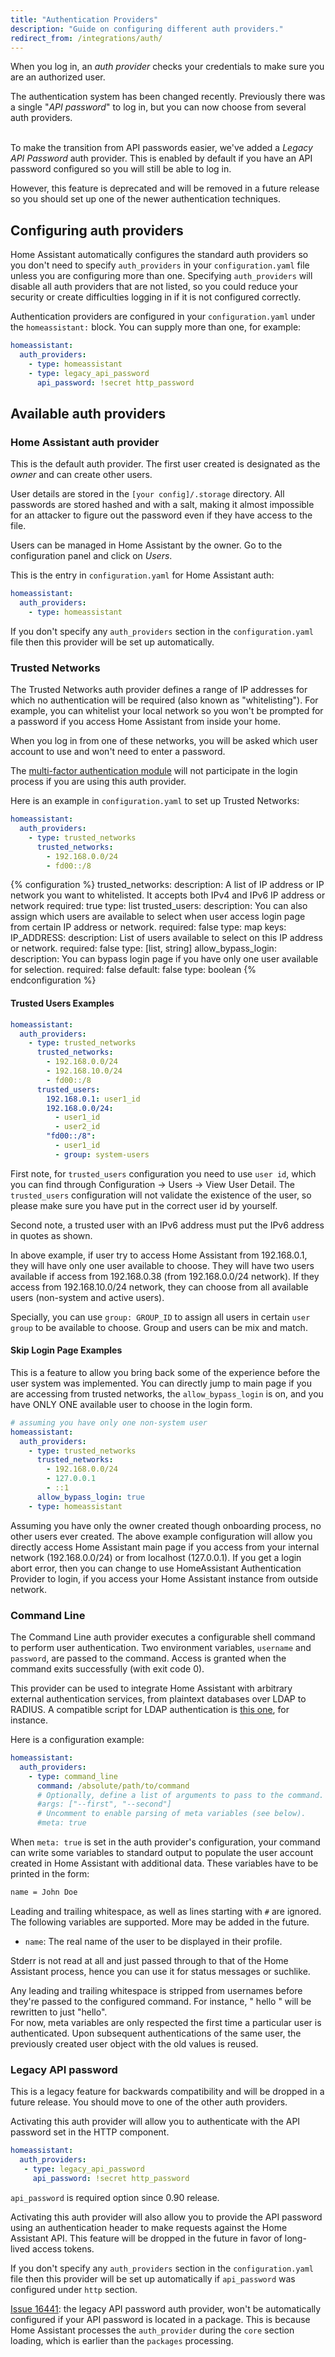 ```yaml
---
title: "Authentication Providers"
description: "Guide on configuring different auth providers."
redirect_from: /integrations/auth/
---
```


When you log in, an _auth provider_ checks your credentials to make sure you are an authorized user.

<div class='note'>

The authentication system has been changed recently. Previously there was a single "_API password_" to log in, but you can now choose from several auth providers.<br/> <br/>

To make the transition from API passwords easier, we've added a _Legacy API Password_ auth provider. This is enabled by default if you have an API password configured so you will still be able to log in.

However, this feature is deprecated and will be removed in a future release so you should set up one of the newer authentication techniques.

</div>

## Configuring auth providers

<div class='note warning'>

Home Assistant automatically configures the standard auth providers so you don't need to specify `auth_providers` in your `configuration.yaml` file unless you are configuring more than one. Specifying `auth_providers` will disable all auth providers that are not listed, so you could reduce your security or create difficulties logging in if it is not configured correctly.

</div>

Authentication providers are configured in your `configuration.yaml` under the `homeassistant:` block. You can supply more than one, for example:

```yaml
homeassistant:
  auth_providers:
    - type: homeassistant
    - type: legacy_api_password
      api_password: !secret http_password
```

## Available auth providers

### Home Assistant auth provider

This is the default auth provider. The first user created is designated as the _owner_ and can create other users.

User details are stored in the `[your config]/.storage`  directory. All passwords are stored hashed and with a salt, making it almost impossible for an attacker to figure out the password even if they have access to the file.

Users can be managed in Home Assistant by the owner. Go to the configuration panel and click on _Users_.

This is the entry in `configuration.yaml` for Home Assistant auth:

```yaml
homeassistant:
  auth_providers:
    - type: homeassistant
```

If you don't specify any `auth_providers` section in the `configuration.yaml` file then this provider will be set up automatically.

### Trusted Networks

The Trusted Networks auth provider defines a range of IP addresses for which no authentication will be required (also known as "whitelisting"). For example, you can whitelist your local network so you won't be prompted for a password if you access Home Assistant from inside your home.

When you log in from one of these networks, you will be asked which user account to use and won't need to enter a password.

<div class='note info'>

The [multi-factor authentication module](/docs/authentication/multi-factor-auth/) will not participate in the login process if you are using this auth provider.

</div>

Here is an example in `configuration.yaml` to set up Trusted Networks:

```yaml
homeassistant:
  auth_providers:
    - type: trusted_networks
      trusted_networks:
        - 192.168.0.0/24
        - fd00::/8
```

{% configuration %}
trusted_networks:
  description: A list of IP address or IP network you want to whitelisted. It accepts both IPv4 and IPv6 IP address or network
  required: true
  type: list
trusted_users:
  description: You can also assign which users are available to select when user access login page from certain IP address or network.
  required: false
  type: map
  keys:
    IP_ADDRESS:
      description: List of users available to select on this IP address or network.
      required: false
      type: [list, string]
allow_bypass_login:
  description: You can bypass login page if you have only one user available for selection.
  required: false
  default: false
  type: boolean
{% endconfiguration %}

#### Trusted Users Examples

```yaml
homeassistant:
  auth_providers:
    - type: trusted_networks
      trusted_networks:
        - 192.168.0.0/24
        - 192.168.10.0/24
        - fd00::/8
      trusted_users:
        192.168.0.1: user1_id
        192.168.0.0/24:
          - user1_id
          - user2_id
        "fd00::/8":
          - user1_id
          - group: system-users
```

First note, for `trusted_users` configuration you need to use `user id`, which you can find through Configuration -> Users -> View User Detail. The `trusted_users` configuration will not validate the existence of the user, so please make sure you have put in the correct user id by yourself.

Second note, a trusted user with an IPv6 address must put the IPv6 address in quotes as shown.

In above example, if user try to access Home Assistant from 192.168.0.1, they will have only one user available to choose. They will have two users available if access from 192.168.0.38 (from 192.168.0.0/24 network). If they access from 192.168.10.0/24 network, they can choose from all available users (non-system and active users).

Specially, you can use `group: GROUP_ID` to assign all users in certain `user group` to be available to choose. Group and users can be mix and match.

#### Skip Login Page Examples

This is a feature to allow you bring back some of the experience before the user system was implemented. You can directly jump to main page if you are accessing from trusted networks, the `allow_bypass_login` is on, and you have ONLY ONE available user to choose in the login form.

```yaml
# assuming you have only one non-system user
homeassistant:
  auth_providers:
    - type: trusted_networks
      trusted_networks:
        - 192.168.0.0/24
        - 127.0.0.1
        - ::1
      allow_bypass_login: true
    - type: homeassistant
```

Assuming you have only the owner created though onboarding process, no other users ever created. The above example configuration will allow you directly access Home Assistant main page if you access from your internal network (192.168.0.0/24) or from localhost (127.0.0.1). If you get a login abort error, then you can change to use HomeAssistant Authentication Provider to login, if you access your Home Assistant instance from outside network.

### Command Line

The Command Line auth provider executes a configurable shell command to perform user authentication. Two environment variables, `username` and `password`, are passed to the command. Access is granted when the command exits successfully (with exit code 0).

This provider can be used to integrate Home Assistant with arbitrary external authentication services, from plaintext databases over LDAP to RADIUS. A compatible script for LDAP authentication is [this one](https://github.com/efficiosoft/ldap-auth-sh), for instance.

Here is a configuration example:

```yaml
homeassistant:
  auth_providers:
    - type: command_line
      command: /absolute/path/to/command
      # Optionally, define a list of arguments to pass to the command.
      #args: ["--first", "--second"]
      # Uncomment to enable parsing of meta variables (see below).
      #meta: true
```

When `meta: true` is set in the auth provider's configuration, your command can write some variables to standard output to populate the user account created in Home Assistant with additional data. These variables have to be printed in the form:

```txt
name = John Doe
```

Leading and trailing whitespace, as well as lines starting with `#` are ignored. The following variables are supported. More may be added in the future.

* `name`: The real name of the user to be displayed in their profile.

Stderr is not read at all and just passed through to that of the Home Assistant process, hence you can use it for status messages or suchlike.

<div class='note'>
Any leading and trailing whitespace is stripped from usernames before they're passed to the configured command. For instance, " hello  " will be rewritten to just "hello".
</div>

<div class='note'>
For now, meta variables are only respected the first time a particular user is authenticated. Upon subsequent authentications of the same user, the previously created user object with the old values is reused.
</div>

### Legacy API password

<div class='note warning'>
This is a legacy feature for backwards compatibility and will be dropped in a future release. You should move to one of the other auth providers.
</div>

Activating this auth provider will allow you to authenticate with the API password set in the HTTP component.

```yaml
homeassistant:
  auth_providers:
   - type: legacy_api_password
     api_password: !secret http_password
```

`api_password` is required option since 0.90 release.

Activating this auth provider will also allow you to provide the API password using an authentication header to make requests against the Home Assistant API. This feature will be dropped in the future in favor of long-lived access tokens.

If you don't specify any `auth_providers` section in the `configuration.yaml` file then this provider will be set up automatically if `api_password` was configured under `http` section.

<div class='note warning'>

[Issue 16441](https://github.com/home-assistant/home-assistant/issues/16441): the legacy API password auth provider, won't be automatically configured if your API password is located in a package. This is because Home Assistant processes the `auth_provider` during the `core` section loading, which is earlier than the `packages` processing.

</div>
